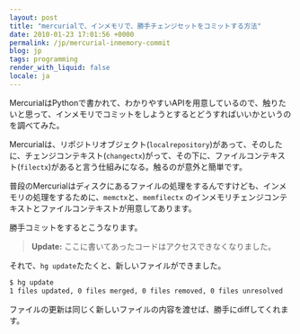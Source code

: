 ```yaml
---
layout: post
title: "mercurialで、インメモリで、勝手チェンジセットをコミットする方法"
date: 2010-01-23 17:01:56 +0000
permalink: /jp/mercurial-inmemory-commit
blog: jp
tags: programming
render_with_liquid: false
locale: ja
---
```


MercurialはPythonで書かれて、わかりやすいAPIを用意しているので、触りたいと思って、インメモリでコミットをしようとするとどうすればいいかというのを調べてみた。

Mercurialは、リポジトリオブジェクト(`localrepository`)があって、そのしたに、チェンジコンテキスト(`changectx`)がって、その下に、ファイルコンテキスト(`filectx`)があると言う仕組みになる。触るのが意外と簡単です。

普段のMercurialはディスクにあるファイルの処理をするんですけども、インメモリの処理をするために、`memctx`と、`memfilectx` のインメモリチェンジコンテキストとファイルコンテキストが用意してあります。

勝手コミットをするとこうなります。

> **Update:** ここに書いてあったコードはアクセスできなくなりました。

それで、`hg update`たたくと、新しいファイルができました。

```bash
$ hg update
1 files updated, 0 files merged, 0 files removed, 0 files unresolved
```

ファイルの更新は同じく新しいファイルの内容を渡せば、勝手にdiffしてくれます。
